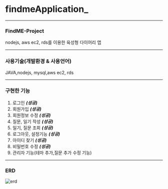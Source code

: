 # findmeApplication_

***

### FindME-Project
nodejs, aws ec2, rds를 이용한 육성형 다이어리 앱
***
### 사용기술(개발환경 & 사용언어)
JAVA,nodejs, mysql,aws ec2, rds
***
### 구현한 기능
1. 로그인 ***(성공)***
2. 회원가입 ***(성공)***
3. 회원정보 수정 ***(성공)***
4. 질문, 일기 작성 ***(성공)***
5. 일기, 질문 조회 ***(성공)***
6. 로그아웃, 설정기능 ***(성공)***
7. 아이디 찾기 ***(성공)***
8. 비밀번호 수정 ***(성공)***
9. 관리자 기능(테마 추가,질문 추가 수정 기능)
***
### ERD

![erd](https://user-images.githubusercontent.com/64118688/142429392-75b4c1b5-73c7-429a-b24e-01afbb0e2d32.jpg)
